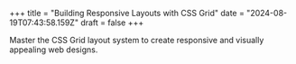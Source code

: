 +++
title = "Building Responsive Layouts with CSS Grid"
date = "2024-08-19T07:43:58.159Z"
draft = false
+++

  Master the CSS Grid layout system to create responsive and visually appealing web designs.
        